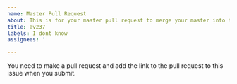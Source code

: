 ```yaml
---
name: Master Pull Request
about: This is for your master pull request to merge your master into this repo
title: av237
labels: I dont know
assignees: ''

---
```


You need to make a pull request and add the link to the pull request to this issue when you submit.
